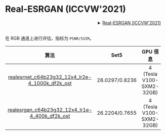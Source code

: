 # Real-ESRGAN (ICCVW'2021)

<!-- [ALGORITHM] -->

<details>
<summary align="right"><a href="https://arxiv.org/abs/2107.10833">Real-ESRGAN (ICCVW'2021)</a></summary>

```bibtex
@inproceedings{wang2021real,
  title={Real-ESRGAN: Training Real-World Blind Super-Resolution with Pure Synthetic data},
  author={Wang, Xintao and Xie, Liangbin and Dong, Chao and Shan, Ying},
  booktitle={Proceedings of the IEEE/CVF International Conference on Computer Vision Workshop (ICCVW)},
  pages={1905--1914},
  year={2021}
}
```

</details>

<br/>

在 RGB 通道上进行评估，指标为 `PSNR/SSIM`。

|                                       算法                                        |      Set5      |         GPU 信息         |                                       下载                                        |
| :-------------------------------------------------------------------------------: | :------------: | :----------------------: | :-------------------------------------------------------------------------------: |
| [realesrnet_c64b23g32_12x4_lr2e-4_1000k_df2k_ost](/configs/real_esrgan/realesrnet_c64b23g32_4xb12-lr2e-4-1000k_df2k-ost.py) | 28.0297/0.8236 | 4 (Tesla V100-SXM2-32GB) | [模型](https://download.openmmlab.com/mmediting/restorers/real_esrgan/realesrnet_c64b23g32_12x4_lr2e-4_1000k_df2k_ost_20210816-4ae3b5a4.pth)/日志 |
| [realesrgan_c64b23g32_12x4_lr1e-4_400k_df2k_ost](/configs/real_esrgan/realesrgan_c64b23g32_4xb12-lr1e-4-400k_df2k-ost.py) | 26.2204/0.7655 | 4 (Tesla V100-SXM2-32GB) | [模型](https://download.openmmlab.com/mmediting/restorers/real_esrgan/realesrgan_c64b23g32_12x4_lr1e-4_400k_df2k_ost_20211010-34798885.pth) /[日志](https://download.openmmlab.com/mmediting/restorers/real_esrgan/realesrgan_c64b23g32_12x4_lr1e-4_400k_df2k_ost_20210922_142838.log.json) |
